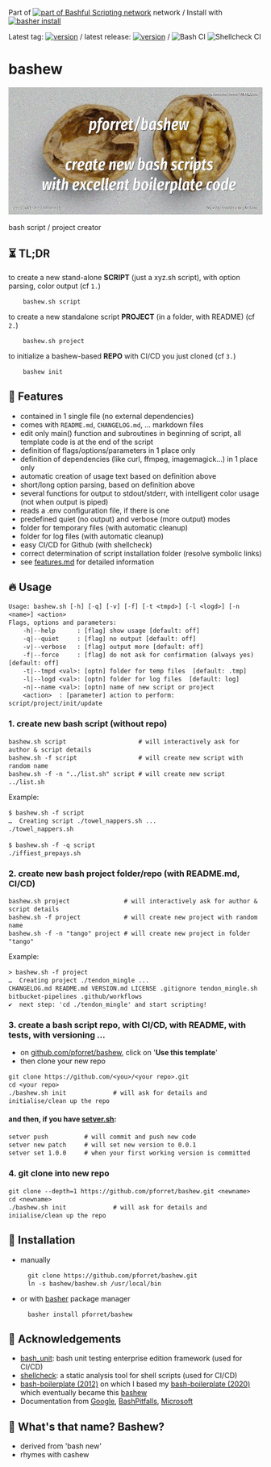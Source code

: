 Part of [![part of Bashful Scripting network](https://img.shields.io/badge/bashful-scripting-orange)](https://blog.forret.com/portfolio/bashful/) network
/
Install with [![basher install](https://img.shields.io/badge/basher-install-white?logo=gnu-bash&style=flat)](https://basher.gitparade.com/package/)

Latest tag: [![version](https://img.shields.io/github/v/tag/pforret/bashew)](https://github.com/pforret/bashew/tags)
/
latest release: [![version](https://img.shields.io/github/v/release/pforret/bashew)](https://github.com/pforret/bashew/releases)
/
![Bash CI](https://github.com/pforret/bashew/workflows/Bash%20CI/badge.svg)
![Shellcheck CI](https://github.com/pforret/bashew/workflows/Shellcheck%20CI/badge.svg)

# bashew

![Bashew Logo](assets/bashew.jpg)

bash script / project creator

## ⏳ TL;DR

to create a new stand-alone **SCRIPT** (just a xyz.sh script), with option parsing, color output (cf `1.`)

        bashew.sh script
    
to create a new standalone script **PROJECT** (in a folder, with README) (cf `2.`)

        bashew.sh project

to initialize a bashew-based **REPO** with CI/CD you just cloned (cf `3.`)

        bashew init
     
## 🎯 Features

* contained in 1 single file (no external dependencies)
* comes with `README.md`, `CHANGELOG.md`, ... markdown files
* edit only main() function and subroutines in beginning of script, all template code is at the end of the script
* definition of flags/options/parameters in 1 place only
* definition of dependencies (like curl, ffmpeg, imagemagick...) in 1 place only
* automatic creation of usage text based on definition above
* short/long option parsing, based on definition above
* several functions for output to stdout/stderr, with intelligent color usage (not when output is piped)
* reads a .env configuration file, if there is one
* predefined quiet (no output) and verbose (more output) modes
* folder for temporary files (with automatic cleanup)
* folder for log files (with automatic cleanup)
* easy CI/CD for Github (with shellcheck)
* correct determination of script installation folder (resolve symbolic links)
* see [features.md](doc/features.md) for detailed information

## 🔥 Usage

    Usage: bashew.sh [-h] [-q] [-v] [-f] [-t <tmpd>] [-l <logd>] [-n <name>] <action>
    Flags, options and parameters:
        -h|--help      : [flag] show usage [default: off]
        -q|--quiet     : [flag] no output [default: off]
        -v|--verbose   : [flag] output more [default: off]
        -f|--force     : [flag] do not ask for confirmation (always yes) [default: off]
        -t|--tmpd <val>: [optn] folder for temp files  [default: .tmp]
        -l|--logd <val>: [optn] folder for log files  [default: log]
        -n|--name <val>: [optn] name of new script or project
        <action>  : [parameter] action to perform: script/project/init/update

### 1. create new bash script (without repo)
```shell
bashew.sh script                    # will interactively ask for author & script details
bashew.sh -f script                 # will create new script with random name
bashew.sh -f -n "../list.sh" script # will create new script ../list.sh
```

Example:
```shell
$ bashew.sh -f script
…  Creating script ./towel_nappers.sh ...
./towel_nappers.sh

$ bashew.sh -f -q script
./iffiest_prepays.sh
```

### 2. create new bash project folder/repo (with README.md, CI/CD)
```shell
bashew.sh project               # will interactively ask for author & script details
bashew.sh -f project            # will create new project with random name
bashew.sh -f -n "tango" project # will create new project in folder "tango"
```

Example:

    > bashew.sh -f project
    …  Creating project ./tendon_mingle ...
    CHANGELOG.md README.md VERSION.md LICENSE .gitignore tendon_mingle.sh bitbucket-pipelines .github/workflows  
    ✔  next step: 'cd ./tendon_mingle' and start scripting!
  
### 3. create a bash script repo, with CI/CD, with README, with tests, with versioning ... 

* on [github.com/pforret/bashew](https://github.com/pforret/bashew), click on '**Use this template**'
* then clone your new repo
```shell
git clone https://github.com/<you>/<your repo>.git
cd <your repo>
./bashew.sh init             # will ask for details and initialise/clean up the repo
```

#### and then, if you have [setver.sh](https://github.com/pforret/setver):
```shell
setver push          # will commit and push new code
setver new patch     # will set new version to 0.0.1
setver set 1.0.0     # when your first working version is committed
```
  
### 4. git clone into new repo
```shell
git clone --depth=1 https://github.com/pforret/bashew.git <newname>
cd <newname>
./bashew.sh init             # will ask for details and iniialise/clean up the repo
```

## 🚀 Installation

* manually

        git clone https://github.com/pforret/bashew.git
        ln -s bashew/bashew.sh /usr/local/bin
    
* or with [basher](https://github.com/basherpm/basher) package manager

        basher install pforret/bashew

## 🙏 Acknowledgements

* [bash_unit](https://github.com/pgrange/bash_unit): bash unit testing enterprise edition framework (used for CI/CD)
* [shellcheck](https://github.com/koalaman/shellcheck): a static analysis tool for shell scripts (used for CI/CD)
* [bash-boilerplate (2012)](https://github.com/oxyc/bash-boilerplate) on which I based my [bash-boilerplate (2020)](https://github.com/pforret/bash-boilerplate) which eventually became this [bashew](https://github.com/pforret/bashew)
* Documentation from [Google](https://google.github.io/styleguide/shellguide.html), [BashPitfalls](https://mywiki.wooledge.org/BashPitfalls), [Microsoft](https://github.com/microsoft/code-with-engineering-playbook/blob/master/code-reviews/recipes/Bash.md)

## 🤔 What's that name? Bashew?
* derived from 'bash new'
* rhymes with cashew
